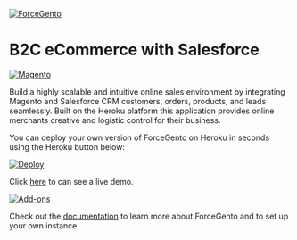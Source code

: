 [![ForceGento](http://technomile.github.io/img/forcegento_github.gif)](http://www.technomile.com/industries/retail/forcegento)
# B2C eCommerce with Salesforce

[![Magento](http://www.technomile.com/wp-content/uploads/2015/09/sm.jpg)](http://www.technomile.com/industries/retail/forcegento)

Build a highly scalable and intuitive online sales environment by integrating Magento and Salesforce CRM customers, orders, products, and leads seamlessly. Built on the Heroku platform this application provides online merchants creative and logistic control for their business.

You can deploy your own version of ForceGento on Heroku in seconds using the Heroku button below:

[![Deploy](https://www.herokucdn.com/deploy/button.png)](https://heroku.com/deploy?template=https://github.com/technomile/B2C-Ecommerce-on-Salesforce-Heroku)

Click [here](http://heroku-magento-salesforce.herokuapp.com/) to can see a live demo.

[![Add-ons](http://technomile.github.io/img/forcegento_addons.png)](http://www.technomile.com/industries/retail/forcegento)

Check out the [documentation](http://technomile.github.io/forcegento/) to learn more about ForceGento and to set up your own instance.
